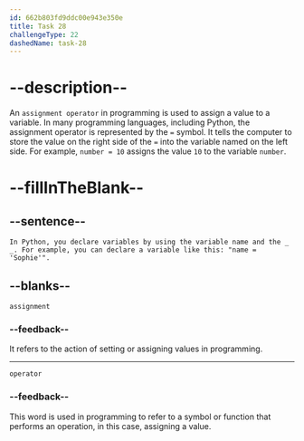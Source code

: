 ```yaml
---
id: 662b803fd9ddc00e943e350e
title: Task 28
challengeType: 22
dashedName: task-28
---
```


<!--
AUDIO REFERENCE: 
Sophie: In Python, you declare variables by using the variable name and the assignment operator. For example, you can declare a variable like this: "name = 'Sophie'".
-->

# --description--

An `assignment operator` in programming is used to assign a value to a variable. In many programming languages, including Python, the assignment operator is represented by the `=` symbol. It tells the computer to store the value on the right side of the `=` into the variable named on the left side. For example, `number = 10` assigns the value `10` to the variable `number`.

# --fillInTheBlank--

## --sentence--

`In Python, you declare variables by using the variable name and the _ _. For example, you can declare a variable like this: "name = 'Sophie'".`

## --blanks--

`assignment`

### --feedback--

It refers to the action of setting or assigning values in programming.

---

`operator`

### --feedback--

This word is used in programming to refer to a symbol or function that performs an operation, in this case, assigning a value.

